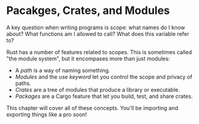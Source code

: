# Pacakges, Crates, and Modules

A key question when writing programs is scope: what names do I know about?
What functions am I allowed to call? What does this variable refer to?

Rust has a number of features related to scopes. This is sometimes called
"the module system", but it encompases more than just modules:

* A *path* is a way of naming something.
* *Modules* and the *use keyword* let you control the scope and privacy of paths.
* *Crates* are a tree of modules that produce a library or executable.
* *Packages* are a Cargo feature that let you build, test, and share crates.

This chapter will cover all of these concepts. You'll be importing and
exporting things like a pro soon!